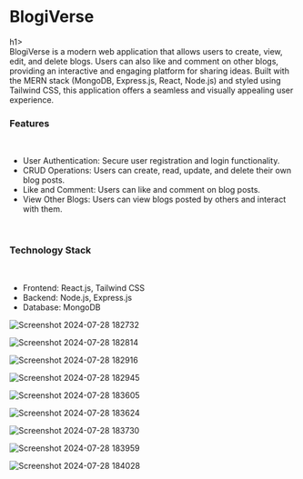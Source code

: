 <h1>BlogiVerse</h1>h1>
<br>
BlogiVerse is a modern web application that allows users to create, view, edit, and delete blogs. Users can also like and comment on other blogs, providing an interactive and engaging platform for sharing ideas. Built with the MERN stack (MongoDB, Express.js, React, Node.js) and styled using Tailwind CSS, this application offers a seamless and visually appealing user experience.
<br>
<h3>Features</h3>
<br>
<ul>
<li>User Authentication: Secure user registration and login functionality.</li>
<li>CRUD Operations: Users can create, read, update, and delete their own blog posts.</li>
<li>Like and Comment: Users can like and comment on blog posts.</li>
<li>View Other Blogs: Users can view blogs posted by others and interact with them.</li>
</ul>
<br>

<h3>Technology Stack</h3>
<br>
<ul>
<li>Frontend: React.js, Tailwind CSS</li>
<li>Backend: Node.js, Express.js</li>
<li>Database: MongoDB</li>
</ul>



![Screenshot 2024-07-28 182732](https://github.com/user-attachments/assets/6e0aa62d-1a70-4148-ba8a-63cd8acd3493)

![Screenshot 2024-07-28 182814](https://github.com/user-attachments/assets/47b6e481-4f8b-4991-a370-c3f050e40a27)

![Screenshot 2024-07-28 182916](https://github.com/user-attachments/assets/5395ec0b-5955-4ab9-8f26-7278b89b4187)

![Screenshot 2024-07-28 182945](https://github.com/user-attachments/assets/43c08036-3ca7-48cb-bf67-a7e19f7d7d0e)

![Screenshot 2024-07-28 183605](https://github.com/user-attachments/assets/2385572b-1787-4563-abec-edb3070a9799)

![Screenshot 2024-07-28 183624](https://github.com/user-attachments/assets/2926eeff-2102-4885-a357-c062b02a9a92)

![Screenshot 2024-07-28 183730](https://github.com/user-attachments/assets/aef32871-ff17-4f16-8f50-6b6a8ed7b8fd)

![Screenshot 2024-07-28 183959](https://github.com/user-attachments/assets/173e1a21-367a-4c7f-959f-4fb7499a9875)

![Screenshot 2024-07-28 184028](https://github.com/user-attachments/assets/d918d164-5090-4e48-a667-ca4e4440a84f)
